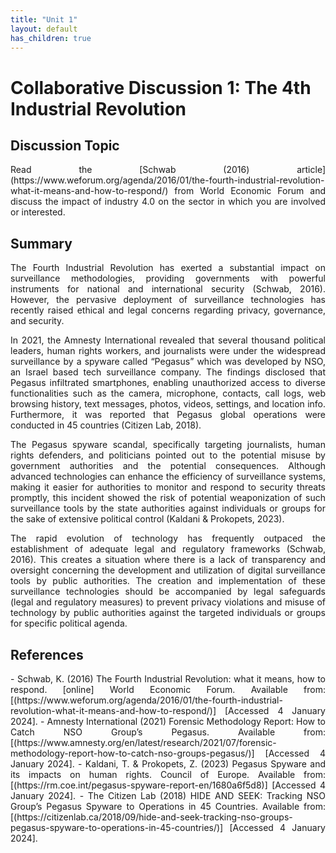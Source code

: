 ```yaml
---
title: "Unit 1"
layout: default
has_children: true
---
```

# Collaborative Discussion 1: The 4th Industrial Revolution

## Discussion Topic 

<div align="justify">
Read the [Schwab (2016) article](https://www.weforum.org/agenda/2016/01/the-fourth-industrial-revolution-what-it-means-and-how-to-respond/) from World Economic Forum and discuss the impact of industry 4.0 on the sector in which you are involved or interested.
</div>

## Summary
<div align="justify">
The Fourth Industrial Revolution has exerted a substantial impact on surveillance methodologies, providing governments with powerful instruments for national and international security (Schwab, 2016). However,
the pervasive deployment of surveillance technologies has recently raised ethical and legal concerns regarding privacy, governance, and security.

In 2021, the Amnesty International revealed that several thousand political leaders, human rights workers, and journalists were under the widespread surveillance by a spyware called “Pegasus” which was developed by NSO, an Israel based tech surveillance company. The findings disclosed that Pegasus infiltrated smartphones, enabling unauthorized access to diverse functionalities such as the camera, microphone, contacts, call logs, web browsing history, text messages, photos, videos, settings, and location info. Furthermore, it was reported that Pegasus global operations were conducted in 45 countries (Citizen Lab, 2018).

The Pegasus spyware scandal, specifically targeting journalists, human rights defenders, and politicians pointed out to the potential misuse by government authorities and the potential consequences. Although advanced technologies can enhance the efficiency of surveillance systems, making it easier for authorities to monitor and respond to security threats promptly, this incident showed the risk of potential weaponization of such surveillance tools by the state authorities against individuals or groups for the sake of extensive political control (Kaldani &amp; Prokopets, 2023).

The rapid evolution of technology has frequently outpaced the establishment of adequate legal and regulatory frameworks (Schwab, 2016). This creates a situation where there is a lack of transparency and oversight concerning the development and utilization of digital surveillance tools by public authorities. The creation and implementation of these surveillance technologies should be accompanied by legal safeguards (legal and regulatory measures) to prevent privacy violations and misuse of technology by public authorities against the targeted individuals or groups for specific political agenda.
</div>

## References
<div align="justify">
- Schwab, K. (2016) The Fourth Industrial Revolution: what it means, how to respond. [online] World Economic Forum. Available from: [(https://www.weforum.org/agenda/2016/01/the-fourth-industrial-
revolution-what-it-means-and-how-to-respond/)] [Accessed 4 January 2024].
- Amnesty International (2021) Forensic Methodology Report: How to Catch NSO Group’s Pegasus. Available from: [(https://www.amnesty.org/en/latest/research/2021/07/forensic-methodology-report-how-to-catch-nso-groups-pegasus/)] [Accessed 4 January 2024].
- Kaldani, T. &amp; Prokopets, Z. (2023) Pegasus Spyware and its impacts on human rights. Council of Europe. Available from:[(https://rm.coe.int/pegasus-spyware-report-en/1680a6f5d8)] [Accessed 4 January 2024].
- The Citizen Lab (2018) HIDE AND SEEK: Tracking NSO Group’s Pegasus Spyware to Operations in 45 Countries. Available from: [(https://citizenlab.ca/2018/09/hide-and-seek-tracking-nso-groups-pegasus-spyware-to-operations-in-45-countries/)] [Accessed 4 January 2024].
 




